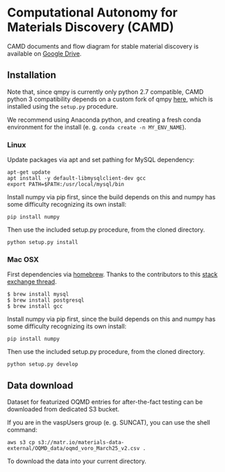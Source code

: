 # Computational Autonomy for Materials Discovery (CAMD)



CAMD documents and flow diagram for stable material 
discovery is available on [Google Drive](https://drive.google.com/open?id=1wvPy4qOzY_-AD5xar4SeUQ4GlcDrzF77).


## Installation

Note that, since qmpy is currently only python 2.7 compatible, CAMD python 3 
compatibility depends on a custom fork of qmpy [here](https://github.com/JosephMontoya-TRI/qmpy_py3), which is installed using
the `setup.py` procedure.

We recommend using Anaconda python, and creating a
fresh conda environment for the install (e. g. `conda create -n MY_ENV_NAME`).

### Linux

Update packages via apt and set pathing for MySQL dependency:

```angular2
apt-get update
apt install -y default-libmysqlclient-dev gcc
export PATH=$PATH:/usr/local/mysql/bin
```

Install numpy via pip first, since the build depends on this and numpy has some difficulty recognizing
its own install:

```angular2
pip install numpy
```

Then use the included setup.py procedure, from the cloned directory.

```angular2
python setup.py install
```

### Mac OSX

First dependencies via [homebrew](https://brew.sh/). Thanks to the contributors to this 
[stack exchange thread](https://stackoverflow.com/questions/12218229/my-config-h-file-not-found-when-intall-mysql-python-on-osx-10-8).

```angular2
$ brew install mysql
$ brew install postgresql
$ brew install gcc
```

Install numpy via pip first, since the build depends on this and numpy has some difficulty recognizing
its own install:

```angular2
pip install numpy
```

Then use the included setup.py procedure, from the cloned directory.

```angular2
python setup.py develop
```

## Data download

Dataset for featurized OQMD entries for after-the-fact testing can be 
downloaded from dedicated S3 bucket.

If you are in the vaspUsers group (e. g. SUNCAT), you can use the shell command:

```angular2
aws s3 cp s3://matr.io/materials-data-external/OQMD_data/oqmd_voro_March25_v2.csv .
```

To download the data into your current directory.

